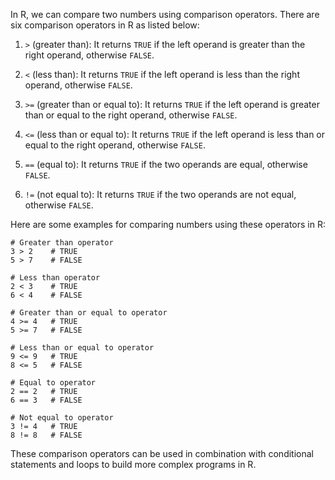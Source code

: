 In R, we can compare two numbers using comparison operators. There are six comparison operators in R as listed below:

1. `>` (greater than): It returns `TRUE` if the left operand is greater than the right operand, otherwise `FALSE`.

2. `<` (less than): It returns `TRUE` if the left operand is less than the right operand, otherwise `FALSE`.

3. `>=` (greater than or equal to): It returns `TRUE` if the left operand is greater than or equal to the right operand, otherwise `FALSE`.

4. `<=` (less than or equal to): It returns `TRUE` if the left operand is less than or equal to the right operand, otherwise `FALSE`.

5. `==` (equal to): It returns `TRUE` if the two operands are equal, otherwise `FALSE`.

6. `!=` (not equal to): It returns `TRUE` if the two operands are not equal, otherwise `FALSE`.

Here are some examples for comparing numbers using these operators in R:

```
# Greater than operator
3 > 2    # TRUE
5 > 7    # FALSE

# Less than operator
2 < 3    # TRUE
6 < 4    # FALSE

# Greater than or equal to operator
4 >= 4   # TRUE
5 >= 7   # FALSE

# Less than or equal to operator
9 <= 9   # TRUE
8 <= 5   # FALSE

# Equal to operator
2 == 2   # TRUE
6 == 3   # FALSE

# Not equal to operator
3 != 4   # TRUE
8 != 8   # FALSE
```

These comparison operators can be used in combination with conditional statements and loops to build more complex programs in R.